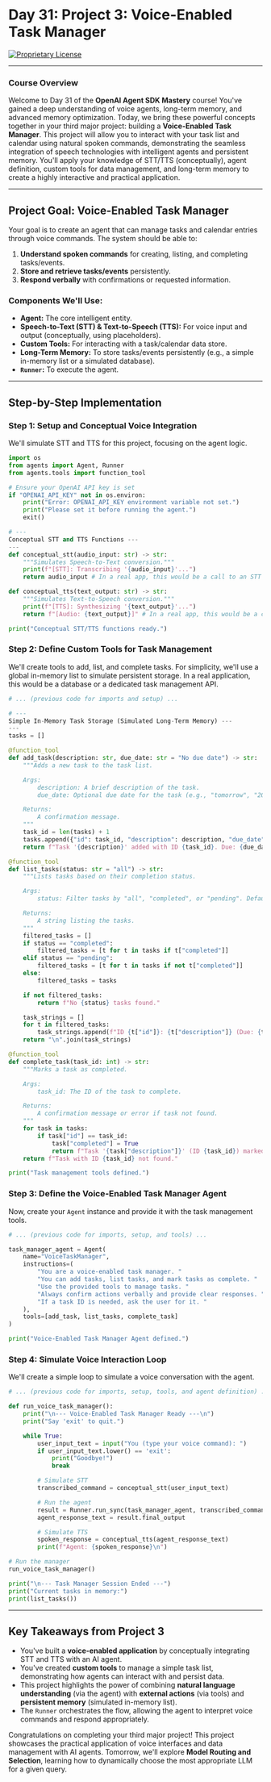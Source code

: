 # Day 31: Project 3: Voice-Enabled Task Manager

[![Proprietary License](https://img.shields.io/badge/license-proprietary-red.svg)](../LICENSE)

---

### **Course Overview**

Welcome to Day 31 of the **OpenAI Agent SDK Mastery** course! You've gained a deep understanding of voice agents, long-term memory, and advanced memory optimization. Today, we bring these powerful concepts together in your third major project: building a **Voice-Enabled Task Manager**. This project will allow you to interact with your task list and calendar using natural spoken commands, demonstrating the seamless integration of speech technologies with intelligent agents and persistent memory. You'll apply your knowledge of STT/TTS (conceptually), agent definition, custom tools for data management, and long-term memory to create a highly interactive and practical application.

---

## Project Goal: Voice-Enabled Task Manager

Your goal is to create an agent that can manage tasks and calendar entries through voice commands. The system should be able to:

1.  **Understand spoken commands** for creating, listing, and completing tasks/events.
2.  **Store and retrieve tasks/events** persistently.
3.  **Respond verbally** with confirmations or requested information.

### Components We'll Use:

*   **Agent:** The core intelligent entity.
*   **Speech-to-Text (STT) & Text-to-Speech (TTS):** For voice input and output (conceptually, using placeholders).
*   **Custom Tools:** For interacting with a task/calendar data store.
*   **Long-Term Memory:** To store tasks/events persistently (e.g., a simple in-memory list or a simulated database).
*   **`Runner`:** To execute the agent.

---

## Step-by-Step Implementation

### Step 1: Setup and Conceptual Voice Integration

We'll simulate STT and TTS for this project, focusing on the agent logic.

```python
import os
from agents import Agent, Runner
from agents.tools import function_tool

# Ensure your OpenAI API key is set
if "OPENAI_API_KEY" not in os.environ:
    print("Error: OPENAI_API_KEY environment variable not set.")
    print("Please set it before running the agent.")
    exit()

# ---
Conceptual STT and TTS Functions ---
---
def conceptual_stt(audio_input: str) -> str:
    """Simulates Speech-to-Text conversion."""
    print(f"[STT]: Transcribing '{audio_input}'...")
    return audio_input # In a real app, this would be a call to an STT service

def conceptual_tts(text_output: str) -> str:
    """Simulates Text-to-Speech conversion."""
    print(f"[TTS]: Synthesizing '{text_output}'...")
    return f"[Audio: {text_output}]" # In a real app, this would be a call to a TTS service

print("Conceptual STT/TTS functions ready.")
```

### Step 2: Define Custom Tools for Task Management

We'll create tools to add, list, and complete tasks. For simplicity, we'll use a global in-memory list to simulate persistent storage. In a real application, this would be a database or a dedicated task management API.

```python
# ... (previous code for imports and setup) ...

# ---
Simple In-Memory Task Storage (Simulated Long-Term Memory) ---
---
tasks = []

@function_tool
def add_task(description: str, due_date: str = "No due date") -> str:
    """Adds a new task to the task list.

    Args:
        description: A brief description of the task.
        due_date: Optional due date for the task (e.g., "tomorrow", "2025-12-31").

    Returns:
        A confirmation message.
    """
    task_id = len(tasks) + 1
    tasks.append({"id": task_id, "description": description, "due_date": due_date, "completed": False})
    return f"Task '{description}' added with ID {task_id}. Due: {due_date}."

@function_tool
def list_tasks(status: str = "all") -> str:
    """Lists tasks based on their completion status.

    Args:
        status: Filter tasks by "all", "completed", or "pending". Defaults to "all".

    Returns:
        A string listing the tasks.
    """
    filtered_tasks = []
    if status == "completed":
        filtered_tasks = [t for t in tasks if t["completed"]]
    elif status == "pending":
        filtered_tasks = [t for t in tasks if not t["completed"]]
    else:
        filtered_tasks = tasks

    if not filtered_tasks:
        return f"No {status} tasks found."

    task_strings = []
    for t in filtered_tasks:
        task_strings.append(f"ID {t["id"]}: {t["description"]} (Due: {t["due_date"]}, Status: {'Completed' if t["completed"] else 'Pending'})")
    return "\n".join(task_strings)

@function_tool
def complete_task(task_id: int) -> str:
    """Marks a task as completed.

    Args:
        task_id: The ID of the task to complete.

    Returns:
        A confirmation message or error if task not found.
    """
    for task in tasks:
        if task["id"] == task_id:
            task["completed"] = True
            return f"Task '{task["description"]}' (ID {task_id}) marked as completed."
    return f"Task with ID {task_id} not found."

print("Task management tools defined.")
```

### Step 3: Define the Voice-Enabled Task Manager Agent

Now, create your `Agent` instance and provide it with the task management tools.

```python
# ... (previous code for imports, setup, and tools) ...

task_manager_agent = Agent(
    name="VoiceTaskManager",
    instructions=(
        "You are a voice-enabled task manager. "
        "You can add tasks, list tasks, and mark tasks as complete. "
        "Use the provided tools to manage tasks. "
        "Always confirm actions verbally and provide clear responses. "
        "If a task ID is needed, ask the user for it. "
    ),
    tools=[add_task, list_tasks, complete_task]
)

print("Voice-Enabled Task Manager Agent defined.")
```

### Step 4: Simulate Voice Interaction Loop

We'll create a simple loop to simulate a voice conversation with the agent.

```python
# ... (previous code for imports, setup, tools, and agent definition) ...

def run_voice_task_manager():
    print("\n--- Voice-Enabled Task Manager Ready ---\n")
    print("Say 'exit' to quit.")

    while True:
        user_input_text = input("You (type your voice command): ")
        if user_input_text.lower() == 'exit':
            print("Goodbye!")
            break

        # Simulate STT
        transcribed_command = conceptual_stt(user_input_text)

        # Run the agent
        result = Runner.run_sync(task_manager_agent, transcribed_command)
        agent_response_text = result.final_output

        # Simulate TTS
        spoken_response = conceptual_tts(agent_response_text)
        print(f"Agent: {spoken_response}\n")

# Run the manager
run_voice_task_manager()

print("\n--- Task Manager Session Ended ---")
print("Current tasks in memory:")
print(list_tasks())

```

---

## Key Takeaways from Project 3

*   You've built a **voice-enabled application** by conceptually integrating STT and TTS with an AI agent.
*   You've created **custom tools** to manage a simple task list, demonstrating how agents can interact with and persist data.
*   This project highlights the power of combining **natural language understanding** (via the agent) with **external actions** (via tools) and **persistent memory** (simulated in-memory list).
*   The `Runner` orchestrates the flow, allowing the agent to interpret voice commands and respond appropriately.

Congratulations on completing your third major project! This project showcases the practical application of voice interfaces and data management with AI agents. Tomorrow, we'll explore **Model Routing and Selection**, learning how to dynamically choose the most appropriate LLM for a given query.